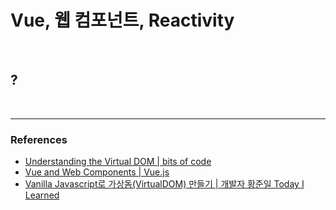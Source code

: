 # Vue, 웹 컴포넌트, Reactivity

<br>

## ?

<br>

---

### References

- [Understanding the Virtual DOM | bits of code](https://bitsofco.de/understanding-the-virtual-dom/)
- [Vue and Web Components | Vue.js](https://v3.vuejs.org/guide/web-components.html)
- [Vanilla Javascript로 가상돔(VirtualDOM) 만들기 | 개발자 황준일 Today I Learned](https://junilhwang.github.io/TIL/Javascript/Design/Vanilla-JS-Virtual-DOM/)
